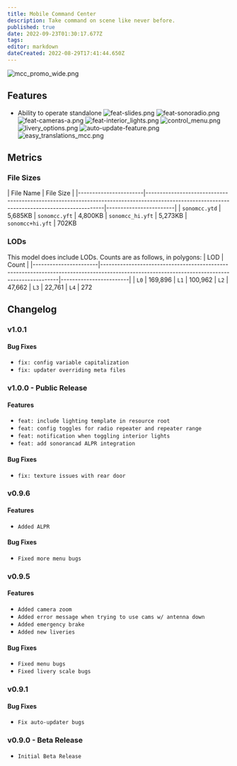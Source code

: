 ```yaml
---
title: Mobile Command Center
description: Take command on scene like never before.
published: true
date: 2022-09-23T01:30:17.677Z
tags: 
editor: markdown
dateCreated: 2022-08-29T17:41:44.650Z
---
```


![mcc_promo_wide.png](/mcc_promo_wide.png)

## Features 
- Ability to operate standalone
![feat-slides.png](/feat-slides.png)
![feat-sonoradio.png](/feat-sonoradio.png)
![feat-cameras-a.png](/feat-cameras-a.png)
![feat-interior_lights.png](/feat-interior_lights.png)
![control_menu.png](/control_menu.png)
![livery_options.png](/livery_options.png)
![auto-update-feature.png](/speed-camera/auto-update-feature.png)
![easy_translations_mcc.png](/easy_translations_mcc.png)

## Metrics
### File Sizes
| File Name | File Size  |
|-----------------------|---------------------------------------------------------------------------------------------------------------------------------------------|------------------------|
| `sonomcc.ytd` | 5,685KB
| `sonomcc.yft` | 4,800KB
| `sonomcc_hi.yft` | 5,273KB
| `sonomcc+hi.yft` | 702KB

### LODs
This model does include LODs. Counts are as follows, in polygons:
| LOD | Count  |
|-----------------------|---------------------------------------------------------------------------------------------------------------------------------------------|------------------------|
| `L0` | 169,896
| `L1` | 100,962
| `L2` | 47,662
| `L3` | 22,761
| `L4` | 272

## Changelog
### v1.0.1
#### Bug Fixes
- `fix: config variable capitalization`
- `fix: updater overriding meta files`
### v1.0.0 - Public Release
#### Features
- `feat: include lighting template in resource root`
- `feat: config toggles for radio repeater and repeater range`
- `feat: notification when toggling interior lights`
- `feat: add sonorancad ALPR integration`
#### Bug Fixes
- `fix: texture issues with rear door`
### v0.9.6
#### Features 
- `Added ALPR`
#### Bug Fixes
- `Fixed more menu bugs`
### v0.9.5 
#### Features
- `Added camera zoom`
- `Added error message when trying to use cams w/ antenna down`
- `Added emergency brake`
- `Added new liveries`
#### Bug Fixes
- `Fixed menu bugs`
- `Fixed livery scale bugs`
### v0.9.1
#### Bug Fixes
- `Fix auto-updater bugs`
### v0.9.0 - Beta Release
- `Initial Beta Release`